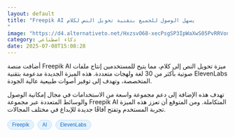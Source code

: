 ```yaml
---
layout: default
title: "Freepik AI يسهل الوصول للجميع بتقنية تحويل النص لكلام
"
image: "https://d4.alternativeto.net/HxzsvO68-xecPsgSP3IpWaXwS05PvRRVonnHwBZ1HS4/rs:fill:1520:760:0/g:ce:0:0/YWJzOi8vZGlzdC9jb250ZW50LzE3NTE5ODczMDkwMDAucG5n.png"
category: ذكاء اصطناعي
date: 2025-07-08T15:08:28
---
```


أضافت منصة Freepik AI ميزة تحويل النص إلى كلام، مما يتيح للمستخدمين إنتاج ملفات صوتية بأكثر من 30 لغة ولهجات متعددة. هذه الميزة الجديدة مدعومة بتقنية ElevenLabs المتخصصة، وتهدف إلى توفير أصوات طبيعية عالية الجودة.

تهدف هذه الإضافة إلى دعم مجموعة واسعة من الاستخدامات في مجال إمكانية الوصول والوسائط المتعددة عبر مجموعة Freepik AI المتكاملة. ومن المتوقع أن تعزز هذه الميزة تجربة المستخدم وتفتح آفاقًا جديدة للإبداع في مختلف المجالات.

<div style="margin-top:2px; margin-bottom:2px;"><a href="https://bidjadraft.github.io/?query=Freepik" style="background:#e3f2fd; color:#1565c0; font-size:80%; border-radius:12px; padding:3px 10px; margin:2px 4px 2px 0; display:inline-block; border:1px solid #bbdefb; text-decoration:none;">Freepik</a> <a href="https://bidjadraft.github.io/?query=AI" style="background:#e3f2fd; color:#1565c0; font-size:80%; border-radius:12px; padding:3px 10px; margin:2px 4px 2px 0; display:inline-block; border:1px solid #bbdefb; text-decoration:none;">AI</a> <a href="https://bidjadraft.github.io/?query=ElevenLabs" style="background:#e3f2fd; color:#1565c0; font-size:80%; border-radius:12px; padding:3px 10px; margin:2px 4px 2px 0; display:inline-block; border:1px solid #bbdefb; text-decoration:none;">ElevenLabs</a></div><br><br>

